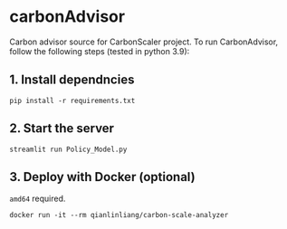 # carbonAdvisor
Carbon advisor source for CarbonScaler project. To run CarbonAdvisor, follow the following steps (tested in python 3.9):


## 1. Install dependncies

```pip install -r requirements.txt```

## 2. Start the server

```streamlit run Policy_Model.py```

## 3. Deploy with Docker (optional)

`amd64` required.

```docker run -it --rm qianlinliang/carbon-scale-analyzer```


